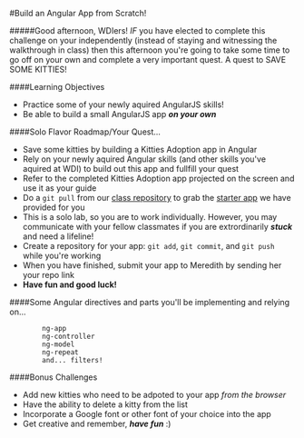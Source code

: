 #Build an Angular App from Scratch!

#####Good afternoon, WDIers! *IF* you have elected to complete this challenge on your independently (instead of staying and witnessing the walkthrough in class) then this afternoon you're going to take some time to go off on your own and complete a very important quest. A quest to SAVE SOME KITTIES!
<br>

####Learning Objectives
* Practice some of your newly aquired AngularJS skills!
* Be able to build a small AngularJS app ***on your own***

####Solo Flavor Roadmap/Your Quest...
* Save some kitties by building a Kitties Adoption app in Angular
* Rely on your newly aquired Angular skills (and other skills you've aquired at WDI) to build out this app and fullfill your quest
* Refer to the completed Kitties Adoption app projected on the screen and use it as your guide
* Do a ```git pull``` from our [class repository](https://github.com/ga-students/WDI_LA_17) to grab the [starter app](https://github.com/ga-students/WDI_DTLA_2/tree/master/02-week/angular-app-from-scratch) we have provided for you
* This is a solo lab, so you are to work individually. However, you may communicate with your fellow classmates if you are extrordinarily ***stuck*** and need a lifeline!
* Create a repository for your app: ```git add```, ```git commit```, and ```git push``` while you're working
* When you have finished, submit your app to Meredith by sending her your repo link
* **Have fun and good luck!**

####Some Angular directives and parts you'll be implementing and relying on...
```
		ng-app
		ng-controller
		ng-model
		ng-repeat
		and... filters!

```


####Bonus Challenges
* Add new kitties who need to be adpoted to your app *from the browser*
* Have the ability to delete a kitty from the list
* Incorporate a Google font or other font of your choice into the app
* Get creative and remember, ***have fun*** :)

<br><br><br>
